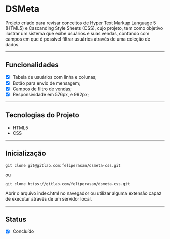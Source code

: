 # DSMeta
Projeto criado para revisar conceitos de Hyper Text Markup Language 5 (HTML5) e Cascanding Style Sheets (CSS), cujo projeto, tem como objetivo ilustrar um sistema que exibe usuários e suas vendas, contando com campos em que é possível filtrar usuários através de uma coleção de dados.

---
## Funcionalidades
- [x] Tabela de usuários com linha e colunas;
- [x] Botão para envio de mensagem;
- [x] Campos de filtro de vendas;
- [x] Responsividade em 576px, e 992px;

---
## Tecnologias do Projeto
* HTML5
* CSS

---
## Inicialização
```
git clone git@gitlab.com:feliperasan/dsmeta-css.git
```
ou
```
git clone https://gitlab.com/feliperasan/dsmeta-css.git
```
Abrir o arquivo index.html no navegador ou utilizar alguma extensão capaz de executar através de um servidor local.

---
## Status
- [x] Concluído